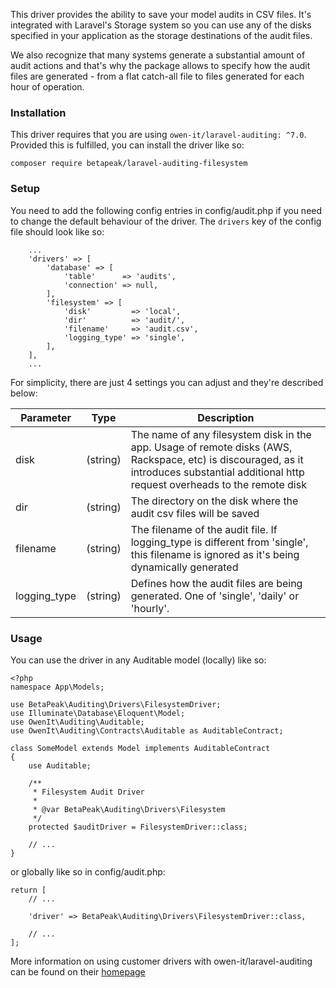 This driver provides the ability to save your model audits in CSV files. It's integrated with Laravel's Storage system
so you can use any of the disks specified in your application as the storage destinations of the audit files.

We also recognize that many systems generate a substantial amount of audit actions and that's why the package allows
to specify how the audit files are generated - from a flat catch-all file to files generated for each hour of operation.

### Installation

This driver requires that you are using `owen-it/laravel-auditing: ^7.0`. Provided this is fulfilled,
you can install the driver like so:

```
composer require betapeak/laravel-auditing-filesystem
```

### Setup

You need to add the following config entries in config/audit.php if you need to change the default behaviour of the driver.
The `drivers` key of the config file should look like so:

```
    ...
    'drivers' => [
        'database' => [
            'table'      => 'audits',
            'connection' => null,
        ],
        'filesystem' => [
            'disk'         => 'local',
            'dir'          => 'audit/',
            'filename'     => 'audit.csv',
            'logging_type' => 'single',
        ],
    ],
    ...
```

For simplicity, there are just 4 settings you can adjust and they're described below:

| Parameter   |      Type      |  Description |
|----------|:-------------:|------|
| disk | (string) | The name of any filesystem disk in the app. Usage of remote disks (AWS, Rackspace, etc) is discouraged, as it introduces substantial additional http request overheads to the remote disk |
| dir | (string) | The directory on the disk where the audit csv files will be saved |
| filename | (string) | The filename of the audit file. If logging_type is different from 'single', this filename is ignored as it's being dynamically generated |
| logging_type | (string) | Defines how the audit files are being generated. One of 'single', 'daily' or 'hourly'. |


### Usage

You can use the driver in any Auditable model (locally) like so:

```
<?php
namespace App\Models;

use BetaPeak\Auditing\Drivers\FilesystemDriver;
use Illuminate\Database\Eloquent\Model;
use OwenIt\Auditing\Auditable;
use OwenIt\Auditing\Contracts\Auditable as AuditableContract;

class SomeModel extends Model implements AuditableContract
{
    use Auditable;

    /**
     * Filesystem Audit Driver
     *
     * @var BetaPeak\Auditing\Drivers\Filesystem
     */
    protected $auditDriver = FilesystemDriver::class;

    // ...
}
```

or globally like so in config/audit.php:

```
return [
    // ...

    'driver' => BetaPeak\Auditing\Drivers\FilesystemDriver::class,

    // ...
];
```

More information on using customer drivers with owen-it/laravel-auditing can be found on their [homepage](http://www.laravel-auditing.com/docs/7.0/audit-drivers)